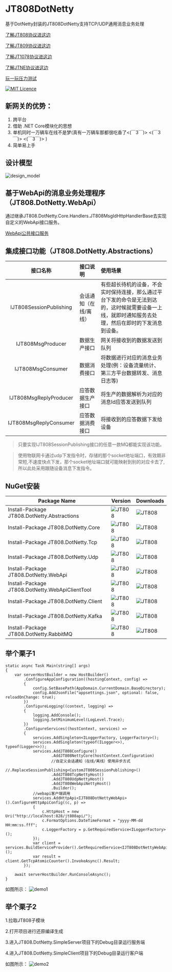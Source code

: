 ﻿# JT808DotNetty

基于DotNetty封装的JT808DotNetty支持TCP/UDP通用消息业务处理 

[了解JT808协议进这边](https://github.com/SmallChi/JT808)

[了解JT809协议进这边](https://github.com/SmallChi/JT809)

[了解JT1078协议进这边](https://github.com/SmallChi/JT1078)

[了解JTNE协议进这边](https://github.com/SmallChi/JTNewEnergy)

 [玩一玩压力测试](https://github.com/SmallChi/JT808DotNetty/blob/master/doc/README.md)

[![MIT Licence](https://img.shields.io/github/license/mashape/apistatus.svg)](https://github.com/SmallChi/JT808DotNetty/blob/master/LICENSE)

## 新网关的优势：

1. 跨平台
2. 借助 .NET Core模块化的思想
3. 单机同时一万辆车在线不是梦(真有一万辆车那都很吃香了<(￣3￣)> <(￣3￣)> <(￣3￣)>  )
4. 简单易上手

## 设计模型

![design_model](https://github.com/SmallChi/JT808DotNetty/blob/master/doc/img/design_model.png)

## 基于WebApi的消息业务处理程序（JT808.DotNetty.WebApi）

通过继承JT808.DotNetty.Core.Handlers.JT808MsgIdHttpHandlerBase去实现自定义的WebApi接口服务。

[WebApi公共接口服务](https://github.com/SmallChi/JT808DotNetty/blob/master/api/README.md)

## 集成接口功能（JT808.DotNetty.Abstractions）

|接口名称|接口说明|使用场景|
|:------:|:------|:------|
| IJT808SessionPublishing| 会话通知（在线/离线）| 有些超长待机的设备，不会实时保持连接，那么通过平台下发的命令是无法到达的，这时候就需要设备一上线，就即时通知服务去处理，然后在即时的下发消息到设备。|
| IJT808MsgProducer| 数据生产接口| 网关将接收到的数据发送到队列|
| IJT808MsgConsumer| 数据消费接口| 将数据进行对应的消息业务处理(例：设备流量统计、第三方平台数据转发、消息日志等) |
| IJT808MsgReplyProducer| 应答数据生产接口|将生产的数据解析为对应的消息Id应答发送到队列 |
| IJT808MsgReplyConsumer| 应答数据消费接口| 将接收到的应答数据下发给设备|

> 只要实现IJT808SessionPublishing接口的任意一款MQ都能实现该功能。

> 使用物联网卡通过udp下发指令时，存储的那个socket地址端口，有效期非常短,不速度快点下发，那个socket地址端口就可能映射到别的对应卡去了,所以此处采用跟随设备消息下发指令。

## NuGet安装

| Package Name          | Version                                            | Downloads                                           |
| --------------------- | -------------------------------------------------- | --------------------------------------------------- |
| Install-Package JT808.DotNetty.Abstractions | ![JT808](https://img.shields.io/nuget/v/JT808.DotNetty.Abstractions.svg) | ![JT808](https://img.shields.io/nuget/dt/JT808.DotNetty.Abstractions.svg) |
| Install-Package JT808.DotNetty.Core | ![JT808](https://img.shields.io/nuget/v/JT808.DotNetty.Core.svg) | ![JT808](https://img.shields.io/nuget/dt/JT808.DotNetty.Core.svg) |
| Install-Package JT808.DotNetty.Tcp | ![JT808](https://img.shields.io/nuget/v/JT808.DotNetty.Tcp.svg) | ![JT808](https://img.shields.io/nuget/dt/JT808.DotNetty.Tcp.svg) |
| Install-Package JT808.DotNetty.Udp | ![JT808](https://img.shields.io/nuget/v/JT808.DotNetty.Udp.svg) | ![JT808](https://img.shields.io/nuget/dt/JT808.DotNetty.Udp.svg) |
| Install-Package JT808.DotNetty.WebApi | ![JT808](https://img.shields.io/nuget/v/JT808.DotNetty.WebApi.svg) | ![JT808](https://img.shields.io/nuget/dt/JT808.DotNetty.WebApi.svg) |
| Install-Package JT808.DotNetty.WebApiClientTool | ![JT808](https://img.shields.io/nuget/v/JT808.DotNetty.WebApiClientTool.svg) | ![JT808](https://img.shields.io/nuget/dt/JT808.DotNetty.WebApiClientTool.svg) |
| Install-Package JT808.DotNetty.Client | ![JT808](https://img.shields.io/nuget/v/JT808.DotNetty.Client.svg) | ![JT808](https://img.shields.io/nuget/dt/JT808.DotNetty.Client.svg) |
| Install-Package JT808.DotNetty.Kafka | ![JT808](https://img.shields.io/nuget/v/JT808.DotNetty.Kafka.svg) | ![JT808](https://img.shields.io/nuget/dt/JT808.DotNetty.Kafka.svg) |
| Install-Package JT808.DotNetty.RabbitMQ | ![JT808](https://img.shields.io/nuget/v/JT808.DotNetty.RabbitMQ.svg) | ![JT808](https://img.shields.io/nuget/dt/JT808.DotNetty.RabbitMQ.svg) |

## 举个栗子1

``` demo1
static async Task Main(string[] args)
{
    var serverHostBuilder = new HostBuilder()
        .ConfigureAppConfiguration((hostingContext, config) =>
        {
            config.SetBasePath(AppDomain.CurrentDomain.BaseDirectory);
            config.AddJsonFile("appsettings.json", optional: false, reloadOnChange: true);
        })
        .ConfigureLogging((context, logging) =>
        {
            logging.AddConsole();  
            logging.SetMinimumLevel(LogLevel.Trace);
        })
        .ConfigureServices((hostContext, services) =>
        {
            services.AddSingleton<ILoggerFactory, LoggerFactory>();
            services.AddSingleton(typeof(ILogger<>), typeof(Logger<>));
            services.AddJT808Configure()
                    .AddJT808NettyCore(hostContext.Configuration)
                    //自定义会话通知（在线/离线）使用异步方式
                    //.ReplaceSessionPublishing<CustomJT808SessionPublishing>()
                    .AddJT808TcpNettyHost()
                    .AddJT808UdpNettyHost()
                    .AddJT808WebApiNettyHost()
                    .Builder();
            //webapi客户端调用
            services.AddHttpApi<IJT808DotNettyWebApi>().ConfigureHttpApiConfig((c, p) =>
            {
                c.HttpHost = new Uri("http://localhost:828/jt808api/");
                c.FormatOptions.DateTimeFormat = "yyyy-MM-dd HH:mm:ss.fff";
                c.LoggerFactory = p.GetRequiredService<ILoggerFactory>();
            });
            var client = services.BuildServiceProvider().GetRequiredService<IJT808DotNettyWebApi>();
            var result = client.GetTcpAtomicCounter().InvokeAsync().Result;
        });

    await serverHostBuilder.RunConsoleAsync();
}
```

如图所示：
![demo1](https://github.com/SmallChi/JT808DotNetty/blob/master/doc/img/demo1.png)

## 举个栗子2

1.拉取JT808子模块

2.打开项目进行还原编译生成

3.进入JT808.DotNetty.SimpleServer项目下的Debug目录运行服务端

4.进入JT808.DotNetty.SimpleClient项目下的Debug目录运行客户端

如图所示：
![demo2](https://github.com/SmallChi/JT808DotNetty/blob/master/doc/img/demo2.png)
